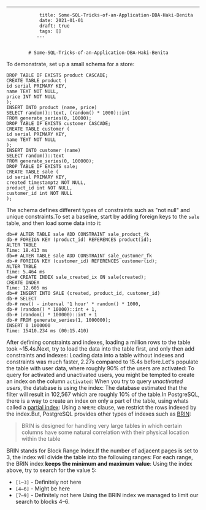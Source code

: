 ---
                title: Some-SQL-Tricks-of-an-Application-DBA-Haki-Benita
                date: 2021-01-01    
                draft: true
                tags: []
               ---


            # Some-SQL-Tricks-of-an-Application-DBA-Haki-Benita

To demonstrate, set up a small schema for a store:
```
DROP TABLE IF EXISTS product CASCADE;
CREATE TABLE product (
id serial PRIMARY KEY,
name TEXT NOT NULL,
price INT NOT NULL
);
INSERT INTO product (name, price)
SELECT random()::text, (random() * 1000)::int
FROM generate_series(0, 10000);
DROP TABLE IF EXISTS customer CASCADE;
CREATE TABLE customer (
id serial PRIMARY KEY,
name TEXT NOT NULL
);
INSERT INTO customer (name)
SELECT random()::text
FROM generate_series(0, 100000);
DROP TABLE IF EXISTS sale;
CREATE TABLE sale (
id serial PRIMARY KEY,
created timestamptz NOT NULL,
product_id int NOT NULL,
customer_id int NOT NULL
);
```
The schema defines different types of constraints such as "not null" and unique constraints.To set a baseline, start by adding foreign keys to the `sale` table, and then load some data into it:
```
db=# ALTER TABLE sale ADD CONSTRAINT sale_product_fk
db-# FOREIGN KEY (product_id) REFERENCES product(id);
ALTER TABLE
Time: 18.413 ms
db=# ALTER TABLE sale ADD CONSTRAINT sale_customer_fk
db-# FOREIGN KEY (customer_id) REFERENCES customer(id);
ALTER TABLE
Time: 5.464 ms
db=# CREATE INDEX sale_created_ix ON sale(created);
CREATE INDEX
Time: 12.605 ms
db=# INSERT INTO SALE (created, product_id, customer_id)
db-# SELECT
db-# now() - interval '1 hour' * random() * 1000,
db-# (random() * 10000)::int + 1,
db-# (random() * 100000)::int + 1
db-# FROM generate_series(1, 1000000);
INSERT 0 1000000
Time: 15410.234 ms (00:15.410)
```
After defining constraints and indexes, loading a million rows to the table took ~15.4s.Next, try to load the data into the table first, and only then add constraints and indexes:
Loading data into a table without indexes and constraints was much faster, 2.27s compared to 15.4s before.Let's populate the table with user data, where roughly 90% of the users are activated:
To query for activated and unactivated users, you might be tempted to create an index on the column `activated`:
When you try to query *unactivated users*, the database is using the index:
The database estimated that the filter will result in 102,567 which are roughly 10% of the table.In PostgreSQL, there is a way to create an index on only a part of the table, using whats called a [partial index](https://www.postgresql.org/docs/current/indexes-partial.html):
Using a `WHERE` clause, we restrict the rows indexed by the index.But, PostgreSQL provides other types of indexes such as [BRIN](https://www.postgresql.org/docs/current/brin.html):
> BRIN is designed for handling very large tables in which certain columns have some natural correlation with their physical location within the table
>
BRIN stands for Block Range Index.If the number of adjacent pages is set to 3, the index will divide the table into the following ranges:
For each range, the BRIN index **keeps the minimum and maximum value**:
Using the index above, try to search for the value 5:
- `[1–3]` - Definitely not here
- `[4–6]` - Might be here
- `[7–9]` - Definitely not here
Using the BRIN index we managed to limit our search to blocks 4–6.